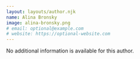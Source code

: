 ```yaml
---
layout: layouts/author.njk
name: Alina Bronsky
image: alina-bronsky.png
# email: optional@example.com
# website: https://optional-website.com
---
```

No additional information is available for this author.
